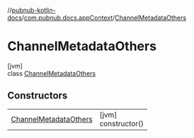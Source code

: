 //[pubnub-kotlin-docs](../../../index.md)/[com.pubnub.docs.appContext](../index.md)/[ChannelMetadataOthers](index.md)

# ChannelMetadataOthers

[jvm]\
class [ChannelMetadataOthers](index.md)

## Constructors

| | |
|---|---|
| [ChannelMetadataOthers](-channel-metadata-others.md) | [jvm]<br>constructor() |
